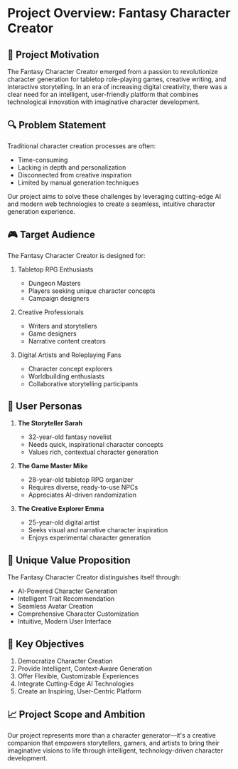 # Project Overview: Fantasy Character Creator

## 🎯 Project Motivation

The Fantasy Character Creator emerged from a passion to revolutionize character generation for tabletop role-playing games, creative writing, and interactive storytelling. In an era of increasing digital creativity, there was a clear need for an intelligent, user-friendly platform that combines technological innovation with imaginative character development.

## 🔍 Problem Statement

Traditional character creation processes are often:
- Time-consuming
- Lacking in depth and personalization
- Disconnected from creative inspiration
- Limited by manual generation techniques

Our project aims to solve these challenges by leveraging cutting-edge AI and modern web technologies to create a seamless, intuitive character generation experience.

## 🎮 Target Audience

The Fantasy Character Creator is designed for:
1. Tabletop RPG Enthusiasts
   - Dungeon Masters
   - Players seeking unique character concepts
   - Campaign designers

2. Creative Professionals
   - Writers and storytellers
   - Game designers
   - Narrative content creators

3. Digital Artists and Roleplaying Fans
   - Character concept explorers
   - Worldbuilding enthusiasts
   - Collaborative storytelling participants

## 👥 User Personas

1. **The Storyteller Sarah**
   - 32-year-old fantasy novelist
   - Needs quick, inspirational character concepts
   - Values rich, contextual character generation

2. **The Game Master Mike**
   - 28-year-old tabletop RPG organizer
   - Requires diverse, ready-to-use NPCs
   - Appreciates AI-driven randomization

3. **The Creative Explorer Emma**
   - 25-year-old digital artist
   - Seeks visual and narrative character inspiration
   - Enjoys experimental character generation

## 🌟 Unique Value Proposition

The Fantasy Character Creator distinguishes itself through:
- AI-Powered Character Generation
- Intelligent Trait Recommendation
- Seamless Avatar Creation
- Comprehensive Character Customization
- Intuitive, Modern User Interface

## 🚀 Key Objectives

1. Democratize Character Creation
2. Provide Intelligent, Context-Aware Generation
3. Offer Flexible, Customizable Experiences
4. Integrate Cutting-Edge AI Technologies
5. Create an Inspiring, User-Centric Platform

## 📈 Project Scope and Ambition

Our project represents more than a character generator—it's a creative companion that empowers storytellers, gamers, and artists to bring their imaginative visions to life through intelligent, technology-driven character development.

